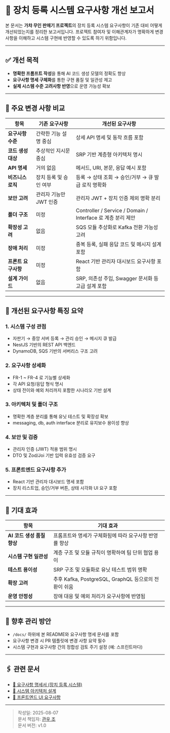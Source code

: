 # 📄 장치 등록 시스템 요구사항 개선 보고서

본 문서는 **가챠 무인 판매기 프로젝트**의 장치 등록 시스템 요구사항이 기존 대비 어떻게 개선되었는지를 정리한 보고서입니다. 프로젝트 참여자 및 이해관계자가 명확하게 변경 사항을 이해하고 시스템 구현에 반영할 수 있도록 하기 위함입니다.

---

## ✅ 개선 목적

- **명확한 프롬프트 작성**을 통해 AI 코드 생성 모델의 정확도 향상
- **요구사항 명세 구체화**를 통한 구현 품질 및 일관성 제고
- **실제 시스템 수준 고려사항 반영**으로 운영 가능성 확보

---

## 🔄 주요 변경 사항 비교

| 항목 | 기존 요구사항 | 개선된 요구사항 |
|------|---------------|----------------|
| **요구사항 수준** | 간략한 기능 설명 중심 | 상세 API 명세 및 동작 흐름 포함 |
| **코드 생성 대상** | 추상적인 지시문 중심 | SRP 기반 계층형 아키텍처 명시 |
| **API 명세** | 거의 없음 | 메서드, URI, 본문, 응답 예시 포함 |
| **비즈니스 로직** | 장치 등록 및 승인 여부 | 등록 → 상태 조회 → 승인/거부 → 큐 발급 로직 명확화 |
| **보안 고려** | 관리자 기능만 JWT 인증 | 관리자 JWT + 장치 인증 제외 명확 분리 |
| **폴더 구조** | 미정 | Controller / Service / Domain / Interface 로 계층 분리 제안 |
| **확장성 고려** | 없음 | SQS 모듈 추상화로 Kafka 전환 가능성 고려 |
| **장애 처리** | 미정 | 중복 등록, 실패 응답 코드 및 메시지 설계 포함 |
| **프론트 요구사항** | 미정 | React 기반 관리자 대시보드 요구사항 포함 |
| **설계 가이드** | 없음 | SRP, 의존성 주입, Swagger 문서화 등 고급 설계 포함 |

---

## 🧱 개선된 요구사항 특징 요약

### 1. 시스템 구성 관점

- 자판기 → 중앙 서버 등록 → 관리 승인 → 메시지 큐 발급
- NestJS 기반의 REST API 백엔드
- DynamoDB, SQS 기반의 서버리스 구조 고려

### 2. 요구사항 상세화

- FR-1 ~ FR-4 로 기능별 상세화
- 각 API 요청/응답 형식 명시
- 상태 전이와 예외 처리까지 포함한 시나리오 기반 설계

### 3. 아키텍처 및 폴더 구조

- 명확한 계층 분리를 통해 유닛 테스트 및 확장성 확보
- messaging, db, auth interface 분리로 유지보수 용이성 향상

### 4. 보안 및 검증

- 관리자 인증 (JWT) 적용 범위 명시
- DTO 및 Zod/Joi 기반 입력 유효성 검증 요구

### 5. 프론트엔드 요구사항 추가

- React 기반 관리자 대시보드 명세 포함
- 장치 리스트업, 승인/거부 버튼, 상태 시각화 UI 요구 포함

---

## 📌 기대 효과

| 항목 | 기대 효과 |
|------|-----------|
| **AI 코드 생성 품질 향상** | 프롬프트와 명세가 구체화됨에 따라 요구사항 반영률 향상 |
| **시스템 구현 일관성** | 계층 구조 및 모듈 규칙이 명확하여 팀 단위 협업 용이 |
| **테스트 용이성** | SRP 구조 및 모듈화로 유닛 테스트 범위 명확 |
| **확장 고려** | 추후 Kafka, PostgreSQL, GraphQL 등으로의 전환이 쉬움 |
| **운영 안정성** | 장애 대응 및 예외 처리가 요구사항에 반영됨 |

---

## 📁 향후 관리 방안

- `/docs/` 하위에 본 README와 요구사항 명세 문서를 포함
- 요구사항 변경 시 PR 템플릿에 변경 사항 요약 필수
- 시스템 구현과 요구사항 간의 정합성 검토 주기 설정 (예: 스프린트마다)

---

## 🖇 관련 문서

- [📜 요구사항 명세서 (장치 등록 시스템)](./docs/spec-device-registration.md)
- [📜 시스템 아키텍처 설계](./docs/system-architecture.md)
- [📜 프론트엔드 UI 요구사항](./docs/ui-requirements.md)

---

> 작성일: 2025-08-07  
> 문서 책임자: [관우 조](mailto:your.email@example.com)  
> 문서 버전: v1.0

